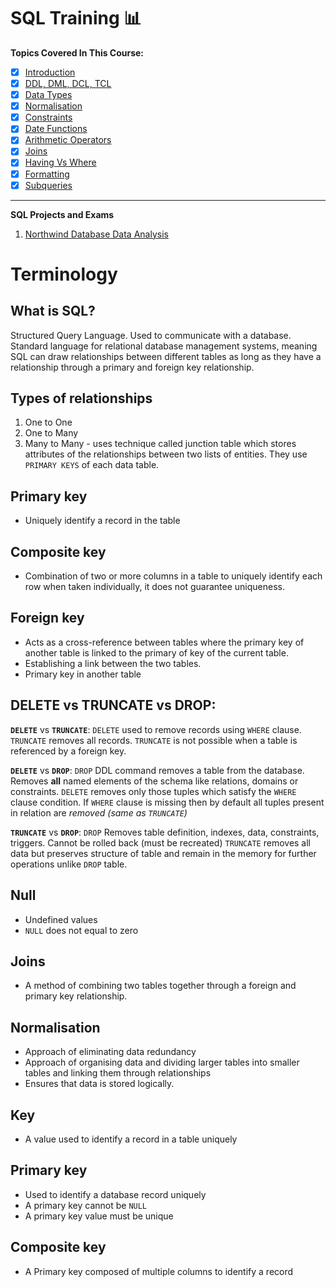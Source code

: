 # SQL Training :bar_chart:

**Topics Covered In This Course:**

- [x] [Introduction](sql_day1.md)
- [x] [DDL, DML, DCL, TCL](sql_day2.md)
- [x] [Data Types](sql_day2.md)
- [x] [Normalisation](sql_day2.md)
- [x] [Constraints](sql_day3.md)
- [x] [Date Functions](sql_day4.md)
- [x] [Arithmetic Operators](day4_exercise.sql)
- [x] [Joins](sql_day4.md)
- [x] [Having Vs Where](sql_day4.md)
- [x] [Formatting](sql_day5.md)
- [x] [Subqueries](sql_day5.md)

---

**SQL Projects and Exams**
1. [Northwind Database Data Analysis](/docs/Week2_SQL/SQL_Projects)

# Terminology

##  What is SQL?
Structured Query Language. Used to communicate with a database. Standard language for relational database management systems, meaning SQL can draw relationships between different tables as long as they have a relationship through a primary and foreign key relationship.

## Types of relationships
1. One to One
2. One to Many
3. Many to Many - uses technique called junction table which stores attributes of the relationships between two lists of entities. They use `PRIMARY KEYS` of each data table.

## Primary key
- Uniquely identify a record in the table 

## Composite key
- Combination of two or more columns in a table to uniquely identify each row when taken individually, it does not guarantee uniqueness.

## Foreign key 
- Acts as a cross-reference between tables where the primary key of another table is linked to the primary of key of the current table.
- Establishing a link between the two tables.
- Primary key in another table

## **DELETE vs TRUNCATE vs DROP**:

**`DELETE`** vs **`TRUNCATE`**: `DELETE` used to remove records using `WHERE` clause. `TRUNCATE` removes all records. `TRUNCATE` is not possible when a table is referenced by a foreign key.

**`DELETE`** vs **`DROP`**: `DROP` DDL command removes a table from the database. Removes **all** named elements of the schema like relations, domains or constraints. `DELETE` removes only those tuples which satisfy the `WHERE` clause condition. If `WHERE` clause is missing then by default all tuples present in relation are *removed (same as `TRUNCATE`)*

**`TRUNCATE`** vs **`DROP`**: `DROP` Removes table definition, indexes, data, constraints, triggers. Cannot be rolled back (must be recreated) `TRUNCATE` removes all data but preserves structure of table and remain in the memory for further operations unlike `DROP` table.


## **Null**
- Undefined values 
- `NULL` does not equal to zero 

## Joins
- A method of combining two tables together through a foreign and primary key relationship.

## Normalisation
- Approach of eliminating data redundancy 
- Approach of organising data and dividing larger tables into smaller tables and linking them through relationships
- Ensures that data is stored logically.

## Key 
- A value used to identify a record in a table uniquely

## Primary key 
- Used to identify a database record uniquely
- A primary key cannot be `NULL`
- A primary key value must be unique

## Composite key
- A Primary key composed of multiple columns to identify a record
